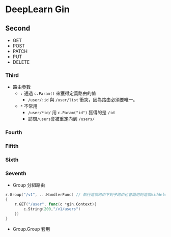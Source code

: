 # DeepLearn Gin

## Second
- GET
- POST
- PATCH
- PUT
- DELETE

### Third
- 路由參數
    - `:` 通過 `c.Param()` 來獲得定義路由的值
        - `/user/:id` 與 `/user/list` 衝突，因為路由必須要唯一。
    - `*` 不常用
        - `/user/*id/` 用 `c.Param("id")` 獲得的是 `/id`
        - 訪問`/users`會被重定向到 `/users/`

### Fourth

### Fifith

### Sixth

### Seventh
- Group 分組路由
```go 
r.Group("/v1", ...HandlerFunc) // 執行這個路由下到子路由也會調用到這個middelware
{
    r.GET("/user", func(c *gin.Context){
        c.String(200,"/v1/users")
    })
}
```
- Group.Group 套用
